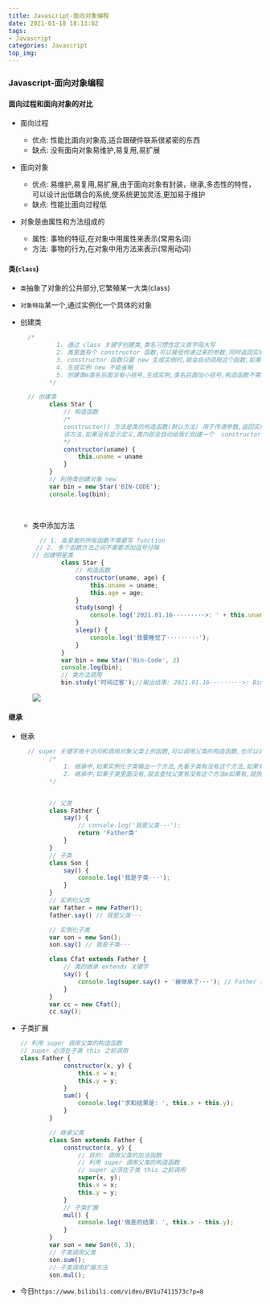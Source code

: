 ```yaml
---
title: Javascript-面向对象编程
date: 2021-01-18 18:13:02
tags:
- Javascript
categories: Javascript
top_img:
---
```


###   Javascript-面向对象编程

####  面向过程和面向对象的对比

+ 面向过程
  - 优点: 性能比面向对象高,适合跟硬件联系很紧密的东西
  - 缺点: 没有面向对象易维护,易复用,易扩展

+ 面向对象
  + 优点: 易维护,易复用,易扩展,由于面向对象有封装，继承,多态性的特性，可以设计出低耦合的系统,使系统更加灵活,更加易于维护
  + 缺点: 性能比面向过程低

+ 对象是由属性和方法组成的
  + 属性: 事物的特征,在对象中用属性来表示(常用名词)
  + 方法: 事物的行为,在对象中用方法来表示(常用动词)

####  类(`class`)

+ `类`抽象了对象的公共部分,它繁殖某一大类(class)
+ `对象特指`某一个,通过实例化一个具体的对象

+ 创建类

  ```javascript
    /*
            1. 通过 class 关键字创建类,类名习惯性定义首字母大写
            2. 类里面有个 constructor 函数,可以接受传递过来的参数,同时返回实例对象
            3. constructor 函数只要 new 生成实例时,就会自动调用这个函数,如果我们不写这个函数,类也会自动生成这个函数
            4. 生成实例 new 不能省略
            5. 创建类m类名后面没有小括号,生成实例,类名后面加小括号,构造函数不需要加 function
          */
  ```

  ```javascript
    // 创建类
          class Star {
              // 构造函数
              /*
              constructor() 方法是类的构造函数(默认方法) 用于传递参数,返回实例对象,通过new 命令生成对象实例时,自动调用
              该方法,如果没有显示定义,类内部会自动给我们创建一个  constructor()
              */
              constructor(uname) {
                  this.uname = uname
              }
          }
          // 利用类创建对象 new
          var bin = new Star('BIN-CODE');
          console.log(bin);
  
        
  ```

  + 类中添加方法

    ```javascript
      // 1. 类里面的所有函数不需要写 function
     // 2. 多个函数方法之间不需要添加逗号分隔  
    // 创建明星类
            class Star {
                // 构造函数
                constructor(uname, age) {
                    this.uname = uname;
                    this.age = age;
                }
                study(song) {
                    console.log('2021.01.16·········>: ' + this.uname, '休息后在唱: ' + song);
                }
                sleep() {
                    console.log('我要睡觉了·········');
                }
            }
            var bin = new Star('Bin-Code', 2)
            console.log(bin);
            // 类方法调用
            bin.study('时间过客');//输出结果: 2021.01.16·········>: Bin-Code 休息后在唱: 时间过客
    ```

    <img src="https://gitee.com/wang_hong_bin/repo-bin/raw/master/javascriptClass.png">

####  继承

+ 继承

  ```javascript
    // super 关键字用于访问和调用对象父类上的函数,可以调用父类的构造函数,也可以调用父类的普通函数
          /*
              1. 继承中,如果实例化子类输出一个方法,先看子类有没有这个方法,如果有就先执行子类的
              2. 继承中,如果子类里面没有,就去查找父类有没有这个方法m如果有,就执行父类的这个方法(就近原则)
          */
  ```

  ```javascript
  
          // 父类
          class Father {
              say() {
                  // console.log('我是父类···');
                  return 'Father类'
              }
          }
          // 子类
          class Son {
              say() {
                  console.log('我是子类···');
              }
          }
          // 实例化父类
          var father = new Father();
          father.say() // 我是父类···
  
          // 实例化子类
          var son = new Son();
          son.say() // 我是子类···
  
          class Cfat extends Father {
              // 类的继承 extends 关键字
              say() {
                  console.log(super.say() + '被继承了···'); // Father 类被继承了···
              }
          }
          var cc = new Cfat();
          cc.say();
  ```

+ 子类扩展

  ```javascript
  // 利用 super 调用父类的构造函数
  // super 必须在子类 this 之前调用
  class Father {
              constructor(x, y) {
                  this.x = x;
                  this.y = y;
              }
              sum() {
                  console.log('求和结果是: ', this.x + this.y);
              }
          }
  
          // 继承父类
          class Son extends Father {
              constructor(x, y) {
                  // 目的: 调用父类的加法函数
                  // 利用 super 调用父类的构造函数
                  // super 必须在子类 this 之前调用
                  super(x, y);
                  this.x = x;
                  this.y = y;
              }
              // 子类扩展
              mul() {
                  console.log('做差的结果: ', this.x - this.y);
              }
          }
          var son = new Son(6, 3);
          // 子类调用父类
          son.sum();
          // 子类调用扩展方法
          son.mul();
  ```

+ 今日`https://www.bilibili.com/video/BV1u7411573c?p=8`